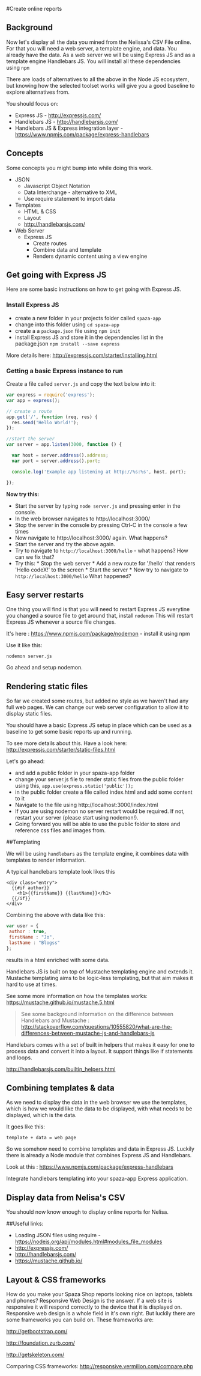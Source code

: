 #Create online reports

## Background

Now let's display all the data you mined from the Nelissa's CSV File online. For that you will need a web server, a template engine, and data. You already have the data. As a web server we will be using Express JS and as a template engine Handlebars JS. You will install all these dependencies using ```npm```

There are loads of alternatives to all the above in the Node JS ecosystem, but knowing how the selected toolset works will give you a good baseline to explore alternatives from.

You should focus on:
* Express JS - http://expressjs.com/
* Handlebars JS - http://handlebarsjs.com/
* Handlebars JS & Express integration layer - https://www.npmjs.com/package/express-handlebars

## Concepts

Some concepts you might bump into while doing this work.

* JSON
  * Javascript Object Notation
  * Data Interchange - alternative to XML
  * Use require statement to import data
* Templates
  * HTML & CSS
  * Layout
  * http://handlebarsjs.com/
* Web Server
  * Express JS
    * Create routes
    * Combine data and template
    * Renders dynamic content using a view engine

## Get going with Express JS

Here are some basic instructions on how to get going with Express JS.

### Install Express JS
  * create a new folder in your projects folder called ```spaza-app```
  * change into this folder using ```cd spaza-app```
  * create a a ```package.json``` file using ```npm init```
  * install Express JS and store it in the dependencies list in the package.json ```npm install --save express```

 More details here: http://expressjs.com/starter/installing.html

### Getting a basic Express instance to run

Create a file called ```server.js``` and copy the text below into it:

   ```javascript
   var express = require('express');
   var app = express();

   // create a route
   app.get('/', function (req, res) {
     res.send('Hello World!');
   });

   //start the server
   var server = app.listen(3000, function () {

     var host = server.address().address;
     var port = server.address().port;

     console.log('Example app listening at http://%s:%s', host, port);

   });
   ```
   **Now try this:**

   * Start the server by typing ```node server.js``` and pressing enter in the console.
   * In the web browser navigates to http://localhost:3000/
   * Stop the server in the console by pressing Ctrl-C in the console a few times
   * Now navigate to http://localhost:3000/ again. What happens?
   * Start the server and try the above again.
   * Try to navigate to ```http://localhost:3000/hello``` - what happens? How can we fix that?
   * Try this:
    * Stop the web server
    * Add a new route for '/hello' that renders 'Hello codeX!' to the screen
    * Start the server
    * Now try to navigate to ```http://localhost:3000/hello``` What happened?

## Easy server restarts

One thing you will find is that you will need to restart Express JS everytine you changed a source file to get around that, install ```nodemon``` This will restart Express JS whenever a source file changes.

It's here : https://www.npmjs.com/package/nodemon - install it using npm

Use it like this:

```nodemon server.js```

Go ahead and setup nodemon.

## Rendering static files

So far we created some routes, but added no style as we haven't had any full web pages. We can change our web server configuration to allow it to display static files.

You should have a basic Express JS setup in place which can be used as a baseline to get some basic reports up and running.

To see more details about this. Have a look here: http://expressjs.com/starter/static-files.html

Let's go ahead:
* and add a public folder in your spaza-app folder
* change your server.js file to render static files from the public folder using this, ```app.use(express.static('public'));```
* in the public folder create a file called index.html and add some content to it
* Navigate to the file using http://localhost:3000/index.html
* If you are using nodemon no server restart would be required. If not, restart your server (please start using nodemon!).
* Going forward you will be able to use the public folder to store and reference css files and images from.

##Templating

We will be using ```handlebars``` as the template engine, it combines data with templates to render information.

A typical handlebars template look likes this

```
<div class="entry">
  {{#if author}}
    <h1>{{firstName}} {{lastName}}</h1>
  {{/if}}
</div>
```

Combining the above with data like this:

```javascript
var user = {
 author : true,
 firstName : "Jo",
 lastName : "Blogss"
};
```

results in a html enriched with some data.

Handlebars JS is built on top of Mustache templating engine and extends it. Mustache templating aims to be logic-less templating, but that aim makes it hard to use at times.

See some more information on how the templates works: https://mustache.github.io/mustache.5.html

> See some background information on the difference between Handlebars and Mustache : http://stackoverflow.com/questions/10555820/what-are-the-differences-between-mustache-js-and-handlebars-js

Handlebars comes with a set of built in helpers that makes it easy for one to process data and convert it into a layout. It support things like if statements and loops.

http://handlebarsjs.com/builtin_helpers.html

## Combining templates & data

As we need to display the data in the web browser we use the templates, which is how we would like the data to be displayed, with what needs to be displayed, which is the data.

It goes like this:

```template + data = web page```

So we somehow need to combine templates and data in Express JS. Luckily there is already a Node module that combines Express JS and Handlebars.

Look at this : https://www.npmjs.com/package/express-handlebars

Integrate handlebars templating into your spaza-app Express application.

## Display data from Nelisa's CSV

You should now know enough to display online reports for Nelisa.


##Useful links:

* Loading JSON files using require - https://nodejs.org/api/modules.html#modules_file_modules
* http://expressjs.com/
* http://handlebarsjs.com/
* https://mustache.github.io/

## Layout & CSS frameworks

How do you make your Spaza Shop reports looking nice on laptops, tablets and phones? Responsive Web Design is the answer. If a web site is responsive it will respond correctly to the device that it is displayed on. Responsive web design is a whole field in it's own right. But luckily there are some frameworks you can build on. These frameworks are:

http://getbootstrap.com/

http://foundation.zurb.com/

http://getskeleton.com/

Comparing CSS frameworks: http://responsive.vermilion.com/compare.php
